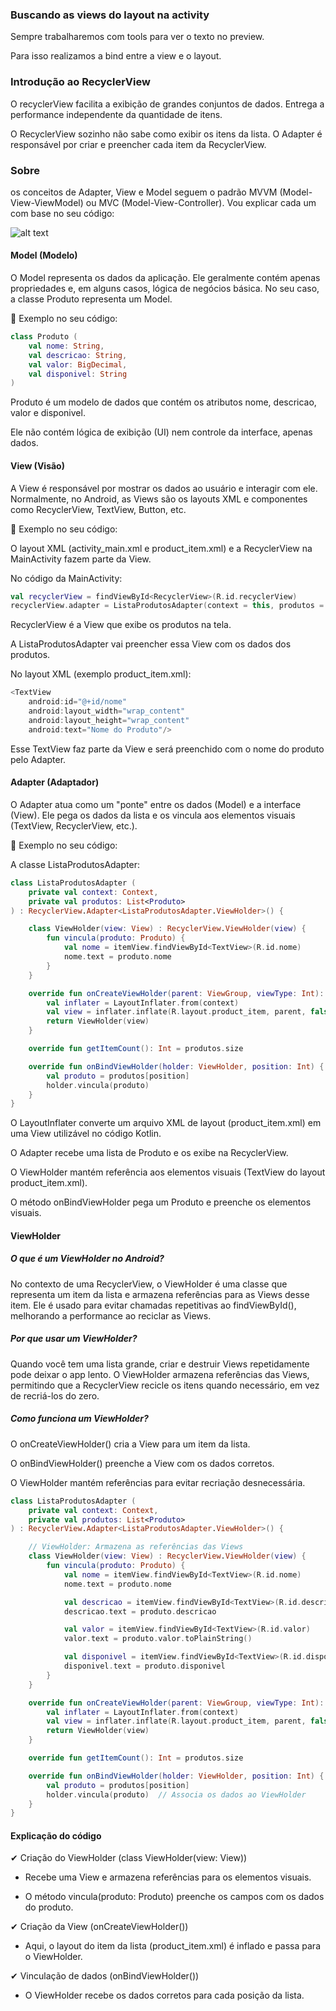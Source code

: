 ### Buscando as views do layout na activity

Sempre trabalharemos com tools para ver o texto no preview.

Para isso realizamos a bind entre a view e o layout.

### Introdução ao RecyclerView

O recyclerView facilita a exibição de grandes conjuntos de dados. Entrega a performance independente da quantidade de itens.

O RecyclerView sozinho não sabe como exibir os itens da lista. O Adapter é responsável por criar e preencher cada item da RecyclerView.

### Sobre

os conceitos de Adapter, View e Model seguem o padrão MVVM (Model-View-ViewModel) ou MVC (Model-View-Controller). Vou explicar cada um com base no seu código:

![alt text](image.png)

#### Model (Modelo)

O Model representa os dados da aplicação. Ele geralmente contém apenas propriedades e, em alguns casos, lógica de negócios básica. No seu caso, a classe Produto representa um Model.

📌 Exemplo no seu código:

```kotlin
class Produto (
    val nome: String,
    val descricao: String,
    val valor: BigDecimal,
    val disponivel: String
)
```

Produto é um modelo de dados que contém os atributos nome, descricao, valor e disponivel.

Ele não contém lógica de exibição (UI) nem controle da interface, apenas dados.

#### View (Visão)

A View é responsável por mostrar os dados ao usuário e interagir com ele. Normalmente, no Android, as Views são os layouts XML e componentes como RecyclerView, TextView, Button, etc.

📌 Exemplo no seu código:

O layout XML (activity_main.xml e product_item.xml) e a RecyclerView na MainActivity fazem parte da View.

No código da MainActivity:

```kotlin
val recyclerView = findViewById<RecyclerView>(R.id.recyclerView)
recyclerView.adapter = ListaProdutosAdapter(context = this, produtos = listOf( /* Lista de Produtos */ ))
```

RecyclerView é a View que exibe os produtos na tela.

A ListaProdutosAdapter vai preencher essa View com os dados dos produtos.

No layout XML (exemplo product_item.xml):

```kotlin
<TextView
    android:id="@+id/nome"
    android:layout_width="wrap_content"
    android:layout_height="wrap_content"
    android:text="Nome do Produto"/>
```

Esse TextView faz parte da View e será preenchido com o nome do produto pelo Adapter.

####  Adapter (Adaptador)

O Adapter atua como um "ponte" entre os dados (Model) e a interface (View). Ele pega os dados da lista e os vincula aos elementos visuais (TextView, RecyclerView, etc.).

📌 Exemplo no seu código:

A classe ListaProdutosAdapter:

```kotlin
class ListaProdutosAdapter (
    private val context: Context,
    private val produtos: List<Produto>
) : RecyclerView.Adapter<ListaProdutosAdapter.ViewHolder>() {

    class ViewHolder(view: View) : RecyclerView.ViewHolder(view) {
        fun vincula(produto: Produto) {
            val nome = itemView.findViewById<TextView>(R.id.nome)
            nome.text = produto.nome
        }
    }

    override fun onCreateViewHolder(parent: ViewGroup, viewType: Int): ViewHolder {
        val inflater = LayoutInflater.from(context)
        val view = inflater.inflate(R.layout.product_item, parent, false)
        return ViewHolder(view)
    }

    override fun getItemCount(): Int = produtos.size

    override fun onBindViewHolder(holder: ViewHolder, position: Int) {
        val produto = produtos[position]
        holder.vincula(produto)
    }
}
```
O LayoutInflater converte um arquivo XML de layout (product_item.xml) em uma View utilizável no código Kotlin.

O Adapter recebe uma lista de Produto e os exibe na RecyclerView.

O ViewHolder mantém referência aos elementos visuais (TextView do layout product_item.xml).

O método onBindViewHolder pega um Produto e preenche os elementos visuais.

#### ViewHolder

##### O que é um ViewHolder no Android?

No contexto de uma RecyclerView, o ViewHolder é uma classe que representa um item da lista e armazena referências para as Views desse item. Ele é usado para evitar chamadas repetitivas ao findViewById(), melhorando a performance ao reciclar as Views.

##### Por que usar um ViewHolder?
Quando você tem uma lista grande, criar e destruir Views repetidamente pode deixar o app lento. O ViewHolder armazena referências das Views, permitindo que a RecyclerView recicle os itens quando necessário, em vez de recriá-los do zero.

##### Como funciona um ViewHolder?
O onCreateViewHolder() cria a View para um item da lista.

O onBindViewHolder() preenche a View com os dados corretos.

O ViewHolder mantém referências para evitar recriação desnecessária.

```kotlin
class ListaProdutosAdapter (
    private val context: Context,
    private val produtos: List<Produto>
) : RecyclerView.Adapter<ListaProdutosAdapter.ViewHolder>() {

    // ViewHolder: Armazena as referências das Views
    class ViewHolder(view: View) : RecyclerView.ViewHolder(view) {
        fun vincula(produto: Produto) {
            val nome = itemView.findViewById<TextView>(R.id.nome)
            nome.text = produto.nome

            val descricao = itemView.findViewById<TextView>(R.id.descricao)
            descricao.text = produto.descricao

            val valor = itemView.findViewById<TextView>(R.id.valor)
            valor.text = produto.valor.toPlainString()

            val disponivel = itemView.findViewById<TextView>(R.id.disponivel)
            disponivel.text = produto.disponivel
        }
    }

    override fun onCreateViewHolder(parent: ViewGroup, viewType: Int): ViewHolder {
        val inflater = LayoutInflater.from(context)
        val view = inflater.inflate(R.layout.product_item, parent, false)
        return ViewHolder(view)
    }

    override fun getItemCount(): Int = produtos.size

    override fun onBindViewHolder(holder: ViewHolder, position: Int) {
        val produto = produtos[position]
        holder.vincula(produto)  // Associa os dados ao ViewHolder
    }
}
```

#### Explicação do código

✔ Criação do ViewHolder (class ViewHolder(view: View))

- Recebe uma View e armazena referências para os elementos visuais.

- O método vincula(produto: Produto) preenche os campos com os dados do produto.

✔ Criação da View (onCreateViewHolder())

- Aqui, o layout do item da lista (product_item.xml) é inflado e passa para o ViewHolder.

✔ Vinculação de dados (onBindViewHolder())

- O ViewHolder recebe os dados corretos para cada posição da lista.


